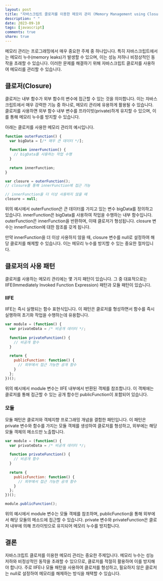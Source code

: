 ```yaml
---
layout: post
title: "자바스크립트 클로저를 이용한 메모리 관리 (Memory Management using Closures)"
description: " "
date: 2023-09-10
tags: [javascript]
comments: true
share: true
---
```


메모리 관리는 프로그래밍에서 매우 중요한 주제 중 하나입니다. 특히 자바스크립트에서는 메모리 누수(memory leaks)가 발생할 수 있으며, 이는 성능 저하나 비정상적인 동작을 초래할 수 있습니다. 이러한 문제를 해결하기 위해 자바스크립트 클로저를 사용하여 메모리를 관리할 수 있습니다.

## 클로저(Closure)

클로저는 내부 함수가 외부 함수의 변수에 접근할 수 있는 것을 의미합니다. 이는 자바스크립트에서 매우 강력한 기능 중 하나로, 메모리 관리에 유용하게 활용될 수 있습니다. 클로저를 사용하면 외부 함수 내부 변수를 프라이빗(private)하게 유지할 수 있으며, 이를 통해 메모리 누수를 방지할 수 있습니다.

아래는 클로저를 사용한 메모리 관리의 예시입니다.

```javascript
function outerFunction() {
  var bigData = [/* 매우 큰 데이터 */];
  
  function innerFunction() {
    // bigData를 사용하는 작업 수행
  }
  
  return innerFunction;
}

var closure = outerFunction();
// closure를 통해 innerFunction에 접근 가능

// innerFunction을 더 이상 사용하지 않을 때
closure = null;
```

위의 예시에서 outerFunction은 큰 데이터를 가지고 있는 변수 bigData를 정의하고 있습니다. innerFunction은 bigData를 사용하여 작업을 수행하는 내부 함수입니다. outerFunction은 innerFunction을 반환하며, 이때 클로저가 형성됩니다. closure 변수는 innerFunction에 대한 참조를 갖게 됩니다.

만약 innerFunction을 더 이상 사용하지 않을 때, closure 변수를 null로 설정하여 해당 클로저를 해제할 수 있습니다. 이는 메모리 누수를 방지할 수 있는 중요한 절차입니다.

## 클로저의 사용 패턴

클로저를 사용하는 메모리 관리에는 몇 가지 패턴이 있습니다. 그 중 대표적으로는 IIFE(Immediately Invoked Function Expression) 패턴과 모듈 패턴이 있습니다.

### IIFE

IIFE는 즉시 실행되는 함수 표현식입니다. 이 패턴은 클로저를 형성하면서 함수를 즉시 실행하여 초기화 작업을 수행하는데 유용합니다.

```javascript
var module = (function() {
  var privateData = /* 비공개 데이터 */;
  
  function privateFunction() {
    // 비공개 함수
  }
  
  return {
    publicFunction: function() {
      // 외부에서 접근 가능한 공개 함수
    }
  };
})();
```

위의 예시에서 module 변수는 IIFE 내부에서 반환된 객체를 참조합니다. 이 객체에는 클로저를 통해 접근할 수 있는 공개 함수인 publicFunction이 포함되어 있습니다.

### 모듈

모듈 패턴은 클로저와 객체지향 프로그래밍 개념을 결합한 패턴입니다. 이 패턴은 private 변수와 함수를 가지는 모듈 객체를 생성하여 클로저를 형성하고, 외부에는 해당 모듈 객체의 메소드만 노출합니다.

```javascript
var module = (function() {
  var privateData = /* 비공개 데이터 */;
  
  function privateFunction() {
    // 비공개 함수
  }
  
  return {
    publicFunction: function() {
      // 외부에서 접근 가능한 공개 함수
    }
  };
})();

module.publicFunction();
```

위의 예시에서 module 변수는 모듈 객체를 참조하며, publicFunction을 통해 외부에서 해당 모듈의 메소드에 접근할 수 있습니다. private 변수와 privateFunction은 클로저 내부에 의해 프라이빗으로 유지되어 메모리 누수를 방지합니다.

## 결론

자바스크립트 클로저를 이용한 메모리 관리는 중요한 주제입니다. 메모리 누수는 성능 저하와 비정상적인 동작을 초래할 수 있으므로, 클로저를 적절히 활용하여 이를 방지해야 합니다. 주로 IIFE나 모듈 패턴을 사용하여 클로저를 형성하고, 필요하지 않은 클로저는 null로 설정하여 메모리를 해제하는 방식을 채택할 수 있습니다.